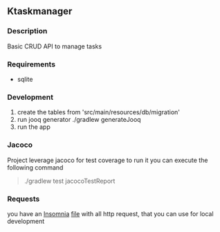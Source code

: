 ## Ktaskmanager

### Description
Basic CRUD API to manage tasks

### Requirements
 - sqlite

### Development
1. create the tables from 'src/main/resources/db/migration' 
2. run jooq generator ./gradlew generateJooq 
3. run the app

### Jacoco
Project leverage jacoco for test coverage to run it you can execute the following command
> ./gradlew test jacocoTestReport


### Requests
you have an [Insomnia](https://insomnia.rest/) [file](Insomnia_v1.json) with all http request, that you can use for local development